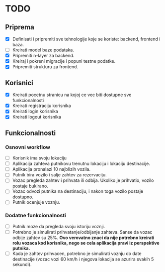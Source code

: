 # TODO

## Priprema

- [x] Definisati i pripremiti sve tehnologije koje se koriste: backend, frontend i baza.
- [ ] Kreirati model baze podataka.
- [x] Pripremiti n-layer za backend.
- [x] Kreiraj i pokreni migracije i popuni testne podatke.
- [x] Pripremiti strukturu za frontend.

## Korisnici

- [x] Kreirati pocetnu stranicu na kojoj ce vec biti dostupne sve funkcionalnosti
- [x] Kreirati registraciju korisnika
- [x] Kreirati login korisnika
- [x] Kreirati logout korisnika

## Funkcionalnosti

### Osnovni workflow

- [ ] Korisnik ima svoju lokaciju
- [ ] Aplikacija zahteva putnikovu trenutnu lokaciju i lokaciju destinacije.
- [ ] Aplikacija pronalazi 10 najblizih vozila.
- [ ] Putnik bira vozilo i salje zahtev za rezervaciju.
- [ ] Vozac pregleda zahtev i prihvata ili odbija. Ukoliko je prihvatio, vozilo postaje bukirano.
- [ ] Vozac odvozi putnika na destinaciju, i nakon toga vozilo postaje dostupno.
- [ ] Putnik ocenjuje voznju.

### Dodatne funkcionalnosti

- [ ] Putnik moze da pregleda svoju istoriju voznji.
- [ ] Potrebno je simulirati prihvatanje/odbijanje zahteva. Sanse da vozac odbije zahtev su 25%. **Ovo verovatno znaci da nije potrebno kreirati rolu vozaca kod korisnika, nego se cela aplikacija pravi iz perspektive putnika.**
- [ ] Kada je zahtev prihvacen, potrebno je simulirati voznju do date destinacije (vozac vozi 60 km/h i njegova lokacija se azurira svakih 5 sekundi).
